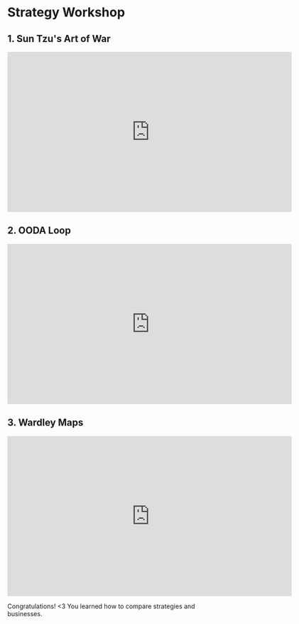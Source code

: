 <!-- numbers -->

# Strategy Workshop

## 1. Sun Tzu's Art of War
<iframe width="640" height="360" src="https://www.youtube.com/embed/IugZaA7ElTI?rel=0&amp;showinfo=0" frameborder="0" allowfullscreen></iframe>

## 2. OODA Loop
<iframe width="640" height="360" src="https://www.youtube.com/embed/IugZaA7ElTI?rel=0&amp;showinfo=0" frameborder="0" allowfullscreen></iframe>

## 3. Wardley Maps
<iframe width="640" height="360" src="https://www.youtube.com/embed/IugZaA7ElTI?rel=0&amp;showinfo=0" frameborder="0" allowfullscreen></iframe>

Congratulations! <3 You learned how to compare strategies and businesses.

